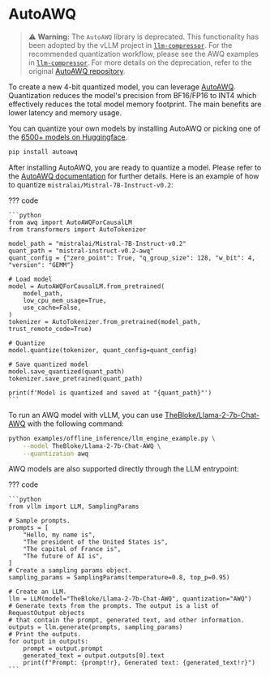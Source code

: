 # AutoAWQ

> ⚠️ **Warning:**
    The `AutoAWQ` library is deprecated. This functionality has been adopted by the vLLM project in [`llm-compressor`](https://github.com/vllm-project/llm-compressor/tree/main/examples/awq).
    For the recommended quantization workflow, please see the AWQ examples in [`llm-compressor`](https://github.com/vllm-project/llm-compressor/tree/main/examples/awq). For more details on the deprecation, refer to the original [AutoAWQ repository](https://github.com/casper-hansen/AutoAWQ).

To create a new 4-bit quantized model, you can leverage [AutoAWQ](https://github.com/casper-hansen/AutoAWQ).
Quantization reduces the model's precision from BF16/FP16 to INT4 which effectively reduces the total model memory footprint.
The main benefits are lower latency and memory usage.

You can quantize your own models by installing AutoAWQ or picking one of the [6500+ models on Huggingface](https://huggingface.co/models?search=awq).

```bash
pip install autoawq
```

After installing AutoAWQ, you are ready to quantize a model. Please refer to the [AutoAWQ documentation](https://casper-hansen.github.io/AutoAWQ/examples/#basic-quantization) for further details. Here is an example of how to quantize `mistralai/Mistral-7B-Instruct-v0.2`:

??? code

    ```python
    from awq import AutoAWQForCausalLM
    from transformers import AutoTokenizer

    model_path = "mistralai/Mistral-7B-Instruct-v0.2"
    quant_path = "mistral-instruct-v0.2-awq"
    quant_config = {"zero_point": True, "q_group_size": 128, "w_bit": 4, "version": "GEMM"}

    # Load model
    model = AutoAWQForCausalLM.from_pretrained(
        model_path,
        low_cpu_mem_usage=True,
        use_cache=False,
    )
    tokenizer = AutoTokenizer.from_pretrained(model_path, trust_remote_code=True)

    # Quantize
    model.quantize(tokenizer, quant_config=quant_config)

    # Save quantized model
    model.save_quantized(quant_path)
    tokenizer.save_pretrained(quant_path)

    print(f'Model is quantized and saved at "{quant_path}"')
    ```

To run an AWQ model with vLLM, you can use [TheBloke/Llama-2-7b-Chat-AWQ](https://huggingface.co/TheBloke/Llama-2-7b-Chat-AWQ) with the following command:

```bash
python examples/offline_inference/llm_engine_example.py \
    --model TheBloke/Llama-2-7b-Chat-AWQ \
    --quantization awq
```

AWQ models are also supported directly through the LLM entrypoint:

??? code

    ```python
    from vllm import LLM, SamplingParams

    # Sample prompts.
    prompts = [
        "Hello, my name is",
        "The president of the United States is",
        "The capital of France is",
        "The future of AI is",
    ]
    # Create a sampling params object.
    sampling_params = SamplingParams(temperature=0.8, top_p=0.95)

    # Create an LLM.
    llm = LLM(model="TheBloke/Llama-2-7b-Chat-AWQ", quantization="AWQ")
    # Generate texts from the prompts. The output is a list of RequestOutput objects
    # that contain the prompt, generated text, and other information.
    outputs = llm.generate(prompts, sampling_params)
    # Print the outputs.
    for output in outputs:
        prompt = output.prompt
        generated_text = output.outputs[0].text
        print(f"Prompt: {prompt!r}, Generated text: {generated_text!r}")
    ```
